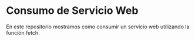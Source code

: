 # Consumo de Servicio Web

En este repositorio mostramos como consumir un servicio web utilizando la función fetch.
